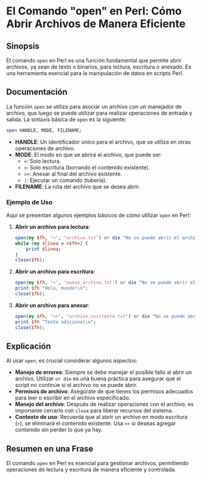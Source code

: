 <!--
Meta Description: # El Comando "open" en Perl: Cómo Abrir Archivos de Manera Eficiente ## Sinopsis El comando `open` en Perl es una función fundamental que permite abri...
Meta Keywords: archivo, abrir, para, open, que
-->

# El Comando "open" en Perl: Cómo Abrir Archivos de Manera Eficiente

## Sinopsis
El comando `open` en Perl es una función fundamental que permite abrir archivos, ya sean de texto o binarios, para lectura, escritura o anexado. Es una herramienta esencial para la manipulación de datos en scripts Perl.

## Documentación
La función `open` se utiliza para asociar un archivo con un manejador de archivo, que luego se puede utilizar para realizar operaciones de entrada y salida. La sintaxis básica de `open` es la siguiente:

```perl
open HANDLE, MODE, FILENAME;
```

- **HANDLE**: Un identificador único para el archivo, que se utiliza en otras operaciones de archivo.
- **MODE**: El modo en que se abrirá el archivo, que puede ser:
  - `<`: Solo lectura.
  - `>`: Solo escritura (borrando el contenido existente).
  - `>>`: Anexar al final del archivo existente.
  - `|`: Ejecutar un comando (tubería).
- **FILENAME**: La ruta del archivo que se desea abrir.

### Ejemplo de Uso
Aquí se presentan algunos ejemplos básicos de cómo utilizar `open` en Perl:

1. **Abrir un archivo para lectura**:
   ```perl
   open(my $fh, '<', 'archivo.txt') or die "No se puede abrir el archivo: $!";
   while (my $linea = <$fh>) {
       print $linea;
   }
   close($fh);
   ```

2. **Abrir un archivo para escritura**:
   ```perl
   open(my $fh, '>', 'nuevo_archivo.txt') or die "No se puede abrir el archivo: $!";
   print $fh "Hola, mundo!\n";
   close($fh);
   ```

3. **Abrir un archivo para anexar**:
   ```perl
   open(my $fh, '>>', 'archivo_existente.txt') or die "No se puede abrir el archivo: $!";
   print $fh "Texto adicional\n";
   close($fh);
   ```

## Explicación
Al usar `open`, es crucial considerar algunos aspectos:

- **Manejo de errores**: Siempre se debe manejar el posible fallo al abrir un archivo. Utilizar `or die` es una buena práctica para asegurar que el script no continúe si el archivo no se puede abrir.
- **Permisos de archivo**: Asegúrate de que tienes los permisos adecuados para leer o escribir en el archivo especificado.
- **Manejo del archivo**: Después de realizar operaciones con el archivo, es importante cerrarlo con `close` para liberar recursos del sistema.
- **Contexto de uso**: Recuerda que al abrir un archivo en modo escritura (`>`), se eliminará el contenido existente. Usa `>>` si deseas agregar contenido sin perder lo que ya hay.

## Resumen en una Frase
El comando `open` en Perl es esencial para gestionar archivos, permitiendo operaciones de lectura y escritura de manera eficiente y controlada.